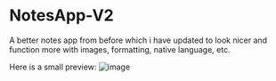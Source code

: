 # NotesApp-V2
A better notes app from before which i have updated to look nicer and function more with images, formatting, native language, etc.


Here is a small preview:
![image](https://github.com/user-attachments/assets/771c5783-c1f1-4b41-818e-3063627b24a9)

